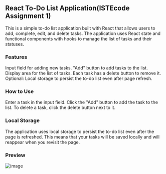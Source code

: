 ## React To-Do List Application(ISTEcode Assignment 1)
This is a simple to-do list application built with React that allows users to add, complete, edit, and delete tasks. The application uses React state and functional components with hooks to manage the list of tasks and their statuses.

### Features
Input field for adding new tasks.
"Add" button to add tasks to the list.
Display area for the list of tasks.
Each task has a delete button to remove it.
Optional: Local storage to persist the to-do list even after page refresh.

### How to Use
Enter a task in the input field.
Click the "Add" button to add the task to the list.
To delete a task, click the delete button next to it.

### Local Storage
The application uses local storage to persist the to-do list even after the page is refreshed. This means that your tasks will be saved locally and will reappear when you revisit the page.


### Preview
![image](https://github.com/ANSHVIVEKMALHOTRA/Istecode_task_1/assets/119870034/172f7402-49ca-49d1-b007-29b96b2f871f)
